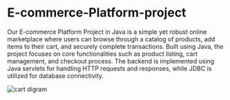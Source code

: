 # E-commerce-Platform-project

Our E-commerce Platform Project in Java is a simple yet robust online marketplace where users can browse through a catalog of products, add items to their cart, and securely complete transactions. Built using Java, the project focuses on core functionalities such as product listing, cart management, and checkout process. The backend is implemented using Java servlets for handling HTTP requests and responses, while JDBC is utilized for database connectivity.

![cart digram](https://github.com/rajsaurabh78/E-commerce-Platform-project/assets/108000350/70b9f2bf-6143-4c05-a797-8dcace706311)
